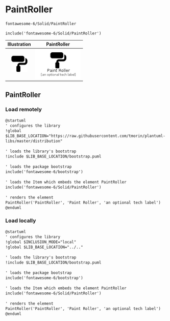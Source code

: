 # PaintRoller


```text
fontawesome-6/Solid/PaintRoller
```

```text
include('fontawesome-6/Solid/PaintRoller')
```



| Illustration | PaintRoller |
| :---: | :---: |
| ![illustration for Illustration](../../fontawesome-6/Solid/PaintRoller.png) | ![illustration for PaintRoller](../../fontawesome-6/Solid/PaintRoller.Local.png) |




## PaintRoller

### Load remotely
```plantuml
@startuml
' configures the library
!global $LIB_BASE_LOCATION="https://raw.githubusercontent.com/tmorin/plantuml-libs/master/distribution"

' loads the library's bootstrap
!include $LIB_BASE_LOCATION/bootstrap.puml

' loads the package bootstrap
include('fontawesome-6/bootstrap')

' loads the Item which embeds the element PaintRoller
include('fontawesome-6/Solid/PaintRoller')

' renders the element
PaintRoller('PaintRoller', 'Paint Roller', 'an optional tech label')
@enduml
```

### Load locally
```plantuml
@startuml
' configures the library
!global $INCLUSION_MODE="local"
!global $LIB_BASE_LOCATION="../.."

' loads the library's bootstrap
!include $LIB_BASE_LOCATION/bootstrap.puml

' loads the package bootstrap
include('fontawesome-6/bootstrap')

' loads the Item which embeds the element PaintRoller
include('fontawesome-6/Solid/PaintRoller')

' renders the element
PaintRoller('PaintRoller', 'Paint Roller', 'an optional tech label')
@enduml
```

